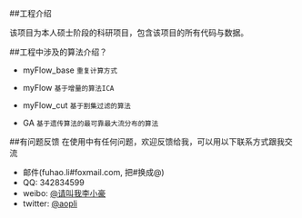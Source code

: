 ##工程介绍

该项目为本人硕士阶段的科研项目，包含该项目的所有代码与数据。



##工程中涉及的算法介绍？

* myFlow_base   `重复计算方式`
* myFlow `基于增量的算法ICA`
* myFlow_cut `基于割集过滤的算法`

* GA `基于遗传算法的最可靠最大流分布的算法`


##有问题反馈
在使用中有任何问题，欢迎反馈给我，可以用以下联系方式跟我交流

* 邮件(fuhao.li#foxmail.com, 把#换成@)
* QQ: 342834599
* weibo: [@请叫我李小豪](http://weibo.com/aopli)
* twitter: [@aopli](https://twitter.com/aopli)